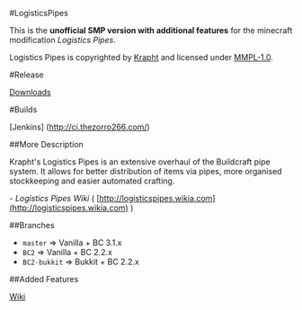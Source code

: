 #LogisticsPipes

This is the **unofficial SMP version with additional features** for the minecraft modification *Logistics Pipes*.

Logistics Pipes is copyrighted by [Krapht](https://github.com/Krapht "Krapht GitHub profile") and licensed under [MMPL-1.0](http://www.mod-buildcraft.com/MMPL-1.0.txt "Link to the license").

#Release

[Downloads](https://github.com/RS485/LogisticsPipes/downloads)

#Builds

[Jenkins] (http://ci.thezorro266.com/)

##More Description

Krapht's Logistics Pipes is an extensive overhaul of the Buildcraft pipe system. It allows for better distribution of items via pipes, more organised stockkeeping and easier automated crafting.

\- *Logistics Pipes Wiki* ( [http://logisticspipes.wikia.com](http://logisticspipes.wikia.com) )

##Branches

- `master` => Vanilla + BC 3.1.x
- `BC2` => Vanilla + BC 2.2.x
- `BC2-bukkit` => Bukkit + BC 2.2.x

##Added Features

[Wiki](https://github.com/RS485/LogisticsPipes/wiki/Added-Features)
